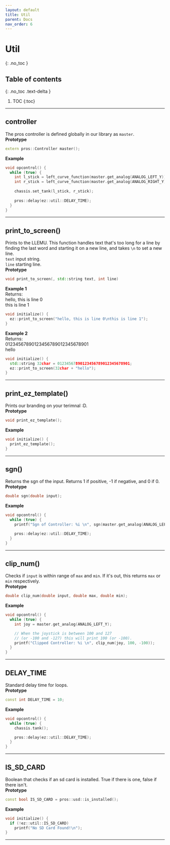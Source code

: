 ```yaml
---
layout: default
title: Util
parent: Docs
nav_order: 6
---
```



# **Util**
{: .no_toc }

## Table of contents
{: .no_toc .text-delta }

1. TOC
{:toc}


---


## controller
The pros controller is defined globally in our library as `master`.     
**Prototype**
```cpp
extern pros::Controller master();
```

**Example** 
```cpp
void opcontrol() {
  while (true) {
    int l_stick = left_curve_function(master.get_analog(ANALOG_LEFT_Y));
    int r_stick = left_curve_function(master.get_analog(ANALOG_RIGHT_Y));
    
    chassis.set_tank(l_stick, r_stick);
    
    pros::delay(ez::util::DELAY_TIME);
  }
}
```


---


## print_to_screen() 
Prints to the LLEMU.  This function handles text that's too long for a line by finding the last word and starting it on a new line, and takes `\n` to set a new line.   
`text` input string.  
`line` starting line.  
**Prototype**
```cpp
void print_to_screen(, std::string text, int line)
```

**Example 1**  
Returns:  
hello, this is line 0   
this is line 1
```cpp
void initialize() {
  ez::print_to_screen("hello, this is line 0\nthis is line 1");
}
```

**Example 2**  
Returns:  
01234567890123456789012345678901   
hello
```cpp
void initialize() {
  std::string 32char = 01234567890123456789012345678901;
  ez::print_to_screen(32char + "hello");
}
```


---


## print_ez_template() 
Prints our branding on your terimnal :D.   
**Prototype**
```cpp
void print_ez_template();
```

**Example**
```cpp
void initialize() {
  print_ez_template();
}
```


---


## sgn() 
Returns the sgn of the input.  Returns 1 if positive, -1 if negative, and 0 if 0.    
**Prototype**
```cpp
double sgn(double input);
```

**Example**
```cpp
void opcontrol() {
  while (true) {
    printf("Sgn of Controller: %i \n", sgn(master.get_analog(ANALOG_LEFT_Y)));

    pros::delay(ez::util::DELAY_TIME);
  }
}
```


---


## clip_num() 
Checks if `input` is within range of `max` and `min`.  If it's out, this returns `max` or `min` respectively.    
**Prototype**
```cpp
double clip_num(double input, double max, double min);
```

**Example**
```cpp
void opcontrol() {
  while (true) {
    int joy = master.get_analog(ANALOG_LEFT_Y);

    // When the joystick is between 100 and 127
    // (or -100 and -127) this will print 100 (or -100).
    printf("Clipped Controller: %i \n", clip_num(joy, 100, -100)); 
  }
}
```


---


## DELAY_TIME 
Standard delay time for loops.    
**Prototype**
```cpp
const int DELAY_TIME = 10;
```

**Example**
```cpp
void opcontrol() {
  while (true) {
    chassis.tank();

    pros::delay(ez::util::DELAY_TIME);
  }
}
```


---


## IS_SD_CARD
Boolean that checks if an sd card is installed.  True if there is one, false if there isn't.    
**Prototype**
```cpp
const bool IS_SD_CARD = pros::usd::is_installed();
```

**Example**
```cpp
void initialize() {
  if (!ez::util::IS_SD_CARD) 
    printf("No SD Card Found!\n");
}
```


---


